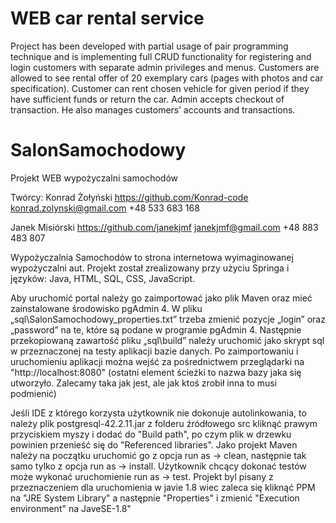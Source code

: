 # WEB car rental service
Project has been developed with partial usage of pair programming technique and is implementing full CRUD functionality for registering and login customers with separate admin privileges and menus. Customers are allowed to see rental offer of 20 exemplary cars (pages with photos and car specification). Customer can rent chosen vehicle for given period if they have sufficient funds or return the car. Admin accepts checkout of transaction. He also manages customers’ accounts and transactions.

# SalonSamochodowy
Projekt WEB wypożyczalni samochodów

Twórcy:
Konrad Żołyński
https://github.com/Konrad-code
konrad.zolynski@gmail.com
+48 533 683 168

Janek Misiórski
https://github.com/janekjmf
janekjmf@gmail.com
+48 883 483 807

Wypożyczalnia Samochodów to strona internetowa wyimaginowanej wypożyczalni aut.
Projekt został zrealizowany przy użyciu Springa i języków: Java, HTML, SQL, CSS, JavaScript.

Aby uruchomić portal należy go zaimportować jako plik Maven oraz mieć zainstalowane środowisko pgAdmin 4.
W pliku „sql\SalonSamochodowy_properties.txt” trzeba zmienić pozycje „login” oraz „password” na te, które są podane w programie pgAdmin 4. 
Następnie przekopiowaną zawartość pliku „sql\build” należy uruchomić jako skrypt sql w przeznaczonej na testy aplikacji bazie danych.
Po zaimportowaniu i uruchomieniu aplikacji można wejść za pośrednictwem przeglądarki na "http://localhost:8080" 
(ostatni element ścieżki to nazwa bazy jaka się utworzyło. Zalecamy taka jak jest, ale jak ktoś zrobił inna to musi podmienić)

Jeśli IDE z którego korzysta użytkownik nie dokonuje autolinkowania, to należy plik postgresql-42.2.11.jar z 
folderu źródłowego src kliknąć prawym przyciskiem myszy i dodać do "Build path", po czym plik w drzewku powinien przenieść się do "Referenced libraries".
Jako projekt Maven należy na początku uruchomić go z opcja run as -> clean, następnie tak samo tylko z opcja run as -> install. 
Użytkownik chcący dokonać testów może wykonać uruchomienie run as -> test.
Projekt byl pisany z przeznaczeniem dla uruchomienia w javie 1.8 wiec zaleca się kliknąć PPM na "JRE System Library" 
a następnie "Properties" i zmienić "Execution environment" na JaveSE-1.8"
